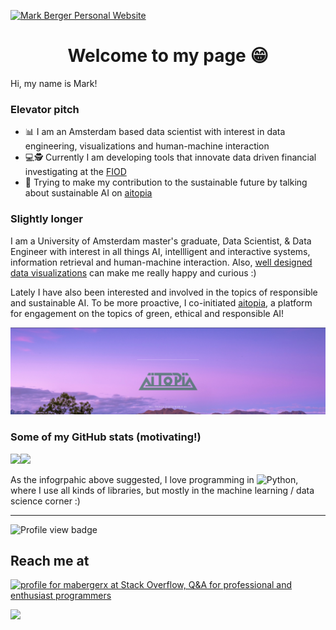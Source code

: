 [![Mark Berger Personal Website](static/header.png)](https://maberger.nl)

<h1 align="center">Welcome to my page 😁</h1>

Hi, my name is Mark!

### Elevator pitch

- 📊 I am an Amsterdam based data scientist with interest in data engineering, visualizations and human-machine interaction
- 💻🕵️ Currently I am developing tools that innovate data driven financial investigating at the [FIOD](https://en.wikipedia.org/wiki/Fiscal_Information_and_Investigation_Service)
- 🥬 Trying to make my contribution to the sustainable future by talking about sustainable AI on [aitopia](aitopia.world)

### Slightly longer

I am a University of Amsterdam master's graduate, Data Scientist, & Data Engineer with interest in all things AI,
intellligent and interactive systems, information retrieval and human-machine interaction.
Also, [well designed data visualizations](https://projects.fivethirtyeight.com/2020-election-forecast/?cid=rrpromo) can
make me really happy and curious :)

Lately I have also been interested and involved in the topics of responsible and sustainable AI. To be more proactive, I
co-initiated [aitopia](aitopia.world), a platform for engagement on the topics of green, ethical and responsible AI!

[![aitopia website](static/aitopia.png)](https://aitopia.world)

### Some of my GitHub stats (motivating!)

<img height="137px" src="https://github-readme-stats.vercel.app/api?username=mabergerx&hide_title=true&hide_border=flase&show_icons=true&include_all_commits=true&count_private=true&line_height=21&&theme=tokyonight" /><img height="137px" src="https://github-readme-stats.vercel.app/api/top-langs/?username=mabergerx&hide=php,html&hide_title=true&hide_border=true&layout=compact&langs_count=7&theme=tokyonight" />

As the infogrpahic above suggested, I love programming in ![Python](https://img.shields.io/badge/-Python-05122A?&logo=Python), where I use all kinds of libraries, but mostly in the machine learning / data science corner :)


<hr>

![Profile view badge](https://komarev.com/ghpvc/?username=mabergerx&color=03c6fc)

## Reach me at

<a href="https://stackoverflow.com/users/3025242/mabergerx"><img src="https://stackoverflow.com/users/flair/3025242.png?theme=dark" width="208" height="58" alt="profile for mabergerx at Stack Overflow, Q&amp;A for professional and enthusiast programmers" title="profile for mabergerx at Stack Overflow, Q&amp;A for professional and enthusiast programmers"></a>

<a href="https://linkedin.com/in/markberger-1" alt="LinkedIn">
        <img src="https://img.shields.io/badge/-Mark Berger-blue?style=flat-square&logo=linkedin" /></a>
